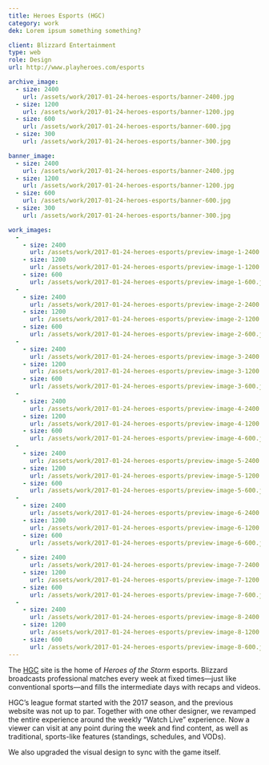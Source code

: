 ```yaml
---
title: Heroes Esports (HGC)
category: work
dek: Lorem ipsum something something?

client: Blizzard Entertainment
type: web
role: Design
url: http://www.playheroes.com/esports

archive_image:
  - size: 2400
    url: /assets/work/2017-01-24-heroes-esports/banner-2400.jpg
  - size: 1200
    url: /assets/work/2017-01-24-heroes-esports/banner-1200.jpg
  - size: 600
    url: /assets/work/2017-01-24-heroes-esports/banner-600.jpg
  - size: 300
    url: /assets/work/2017-01-24-heroes-esports/banner-300.jpg

banner_image:
  - size: 2400
    url: /assets/work/2017-01-24-heroes-esports/banner-2400.jpg
  - size: 1200
    url: /assets/work/2017-01-24-heroes-esports/banner-1200.jpg
  - size: 600
    url: /assets/work/2017-01-24-heroes-esports/banner-600.jpg
  - size: 300
    url: /assets/work/2017-01-24-heroes-esports/banner-300.jpg

work_images:
  -
    - size: 2400
      url: /assets/work/2017-01-24-heroes-esports/preview-image-1-2400.jpg
    - size: 1200
      url: /assets/work/2017-01-24-heroes-esports/preview-image-1-1200.jpg
    - size: 600
      url: /assets/work/2017-01-24-heroes-esports/preview-image-1-600.jpg
  -
    - size: 2400
      url: /assets/work/2017-01-24-heroes-esports/preview-image-2-2400.jpg
    - size: 1200
      url: /assets/work/2017-01-24-heroes-esports/preview-image-2-1200.jpg
    - size: 600
      url: /assets/work/2017-01-24-heroes-esports/preview-image-2-600.jpg
  -
    - size: 2400
      url: /assets/work/2017-01-24-heroes-esports/preview-image-3-2400.jpg
    - size: 1200
      url: /assets/work/2017-01-24-heroes-esports/preview-image-3-1200.jpg
    - size: 600
      url: /assets/work/2017-01-24-heroes-esports/preview-image-3-600.jpg
  -
    - size: 2400
      url: /assets/work/2017-01-24-heroes-esports/preview-image-4-2400.jpg
    - size: 1200
      url: /assets/work/2017-01-24-heroes-esports/preview-image-4-1200.jpg
    - size: 600
      url: /assets/work/2017-01-24-heroes-esports/preview-image-4-600.jpg
  -
    - size: 2400
      url: /assets/work/2017-01-24-heroes-esports/preview-image-5-2400.jpg
    - size: 1200
      url: /assets/work/2017-01-24-heroes-esports/preview-image-5-1200.jpg
    - size: 600
      url: /assets/work/2017-01-24-heroes-esports/preview-image-5-600.jpg
  -
    - size: 2400
      url: /assets/work/2017-01-24-heroes-esports/preview-image-6-2400.jpg
    - size: 1200
      url: /assets/work/2017-01-24-heroes-esports/preview-image-6-1200.jpg
    - size: 600
      url: /assets/work/2017-01-24-heroes-esports/preview-image-6-600.jpg
  -
    - size: 2400
      url: /assets/work/2017-01-24-heroes-esports/preview-image-7-2400.jpg
    - size: 1200
      url: /assets/work/2017-01-24-heroes-esports/preview-image-7-1200.jpg
    - size: 600
      url: /assets/work/2017-01-24-heroes-esports/preview-image-7-600.jpg
  -
    - size: 2400
      url: /assets/work/2017-01-24-heroes-esports/preview-image-8-2400.jpg
    - size: 1200
      url: /assets/work/2017-01-24-heroes-esports/preview-image-8-1200.jpg
    - size: 600
      url: /assets/work/2017-01-24-heroes-esports/preview-image-8-600.jpg
---
```


The [HGC](http://www.playheroes.com/esports/) site is the home of *Heroes of the Storm* esports. Blizzard broadcasts professional matches every week at fixed times—just like conventional sports—and fills the intermediate days with recaps and videos.

HGC’s league format started with the 2017 season, and the previous website was not up to par. Together with one other designer, we revamped the entire experience around the weekly “Watch Live” experience. Now a viewer can visit at any point during the week and find content, as well as traditional, sports-like features (standings, schedules, and VODs).

We also upgraded the visual design to sync with the game itself.
